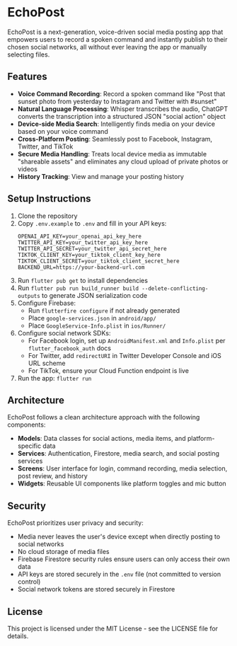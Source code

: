 # EchoPost

EchoPost is a next-generation, voice-driven social media posting app that empowers users to record a spoken command and instantly publish to their chosen social networks, all without ever leaving the app or manually selecting files.

## Features

- **Voice Command Recording**: Record a spoken command like "Post that sunset photo from yesterday to Instagram and Twitter with #sunset"
- **Natural Language Processing**: Whisper transcribes the audio, ChatGPT converts the transcription into a structured JSON "social action" object
- **Device-side Media Search**: Intelligently finds media on your device based on your voice command
- **Cross-Platform Posting**: Seamlessly post to Facebook, Instagram, Twitter, and TikTok
- **Secure Media Handling**: Treats local device media as immutable "shareable assets" and eliminates any cloud upload of private photos or videos
- **History Tracking**: View and manage your posting history

## Setup Instructions

1. Clone the repository
2. Copy `.env.example` to `.env` and fill in your API keys:
   ```
   OPENAI_API_KEY=your_openai_api_key_here
   TWITTER_API_KEY=your_twitter_api_key_here
   TWITTER_API_SECRET=your_twitter_api_secret_here
   TIKTOK_CLIENT_KEY=your_tiktok_client_key_here
   TIKTOK_CLIENT_SECRET=your_tiktok_client_secret_here
   BACKEND_URL=https://your-backend-url.com
   ```
3. Run `flutter pub get` to install dependencies
4. Run `flutter pub run build_runner build --delete-conflicting-outputs` to generate JSON serialization code
5. Configure Firebase:
   - Run `flutterfire configure` if not already generated
   - Place `google-services.json` in `android/app/`
   - Place `GoogleService-Info.plist` in `ios/Runner/`
6. Configure social network SDKs:
   - For Facebook login, set up `AndroidManifest.xml` and `Info.plist` per `flutter_facebook_auth` docs
   - For Twitter, add `redirectURI` in Twitter Developer Console and iOS URL scheme
   - For TikTok, ensure your Cloud Function endpoint is live
7. Run the app: `flutter run`

## Architecture

EchoPost follows a clean architecture approach with the following components:

- **Models**: Data classes for social actions, media items, and platform-specific data
- **Services**: Authentication, Firestore, media search, and social posting services
- **Screens**: User interface for login, command recording, media selection, post review, and history
- **Widgets**: Reusable UI components like platform toggles and mic button

## Security

EchoPost prioritizes user privacy and security:

- Media never leaves the user's device except when directly posting to social networks
- No cloud storage of media files
- Firebase Firestore security rules ensure users can only access their own data
- API keys are stored securely in the `.env` file (not committed to version control)
- Social network tokens are stored securely in Firestore

## License

This project is licensed under the MIT License - see the LICENSE file for details.